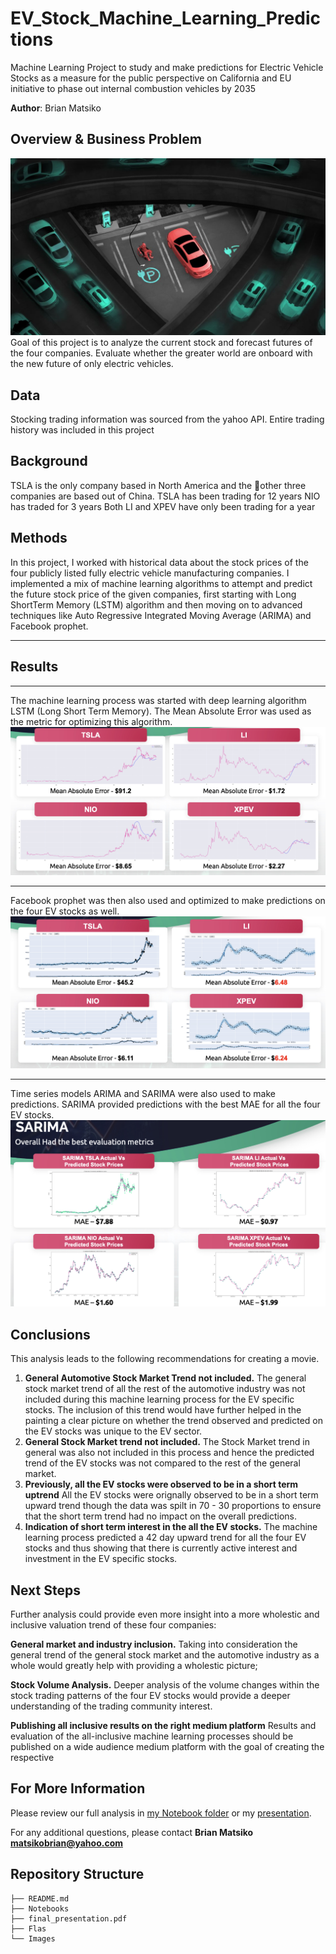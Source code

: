 # EV_Stock_Machine_Learning_Predictions
Machine Learning Project to study and make predictions for Electric Vehicle Stocks as a measure for the public perspective on California and EU initiative to phase out internal combustion vehicles by 2035

**Author**: Brian Matsiko

## Overview & Business Problem

![logo](Images/Ev_Future.jpg)
Goal of this project is to analyze the current stock and forecast futures of the four companies.
Evaluate whether the greater world are onboard with the new future of only electric vehicles.


## Data
Stocking trading information was sourced from the yahoo API.
Entire trading history was included in this project


## Background
TSLA is the only company based in North America and the other three companies are based out of China.
TSLA has been trading for 12 years
NIO has traded for 3 years
Both LI and XPEV have only been trading for a year

## Methods

In this project, I worked with historical data about the stock prices of the four publicly listed fully electric vehicle manufacturing companies. I implemented a mix of machine learning algorithms to attempt and predict the future stock price of
the given companies, first starting with Long ShortTerm Memory (LSTM) algorithm and then moving on to
advanced techniques like Auto Regressive Integrated Moving Average (ARIMA) and Facebook prophet.

***

## Results

***
The machine learning process was started with deep learning algorithm LSTM (Long Short Term Memory). The Mean Absolute Error was used as the metric for optimizing this algorithm. 
![LSMT Model Predictions](./Images/LMST_Predictions.jpg)

***
Facebook prophet was then also used and optimized to make predictions on the four EV stocks as well.
![Facebook prophet model predictions](./Images/Facebook_Prophet.jpg)

***
Time series models ARIMA and SARIMA were also used to make predictions. SARIMA provided predictions with the best MAE for all the four EV stocks.
![SARIMA model predictions](./Images/SARIMA_Predictions.jpg)



## Conclusions

This analysis leads to the following recommendations for creating a movie.
1. **General Automotive Stock Market Trend not included.**
The general stock market trend of all the rest of the automotive industry was not included during this machine learning process for the EV specific stocks. The inclusion of this trend would have further helped in the painting a clear picture on whether the trend observed and predicted on the EV stocks was unique to the EV sector.
2. **General Stock Market trend not included.**
The Stock Market trend in general was also not included in this process and hence the predicted trend of the EV stocks was not compared to the rest of the general market.
3. **Previously, all the EV stocks were observed to be in a short term uptrend**
All the EV stocks were orignally observed to be in a short term upward trend though the data was spilt in 70 - 30 proportions to ensure that the short term trend had no impact on the overall predictions.
4. **Indication of short term interest in the all the EV stocks.**
The machine learning process predicted a 42 day upward trend for all the four EV stocks and thus showing that there is currently active interest and investment in the EV specific stocks.


## Next Steps

Further analysis could provide even more insight into a more wholestic and inclusive valuation trend of these four companies:

**General market and industry inclusion.**
Taking into consideration the general trend of the general stock market and the automotive industry as a whole would greatly help with providing a wholestic picture;

**Stock Volume Analysis.**
Deeper analysis of the volume changes within the stock trading patterns of the four EV stocks would provide a deeper understanding of the trading community interest.

**Publishing all inclusive results on the right medium platform**
Results and evaluation of the all-inclusive machine learning processes should be published on a wide audience medium platform with the goal of creating the respective 


## For More Information

Please review our full analysis in [my Notebook folder](./Notebooks) or my [presentation](./final_presentation.pdf).

For any additional questions, please contact **Brian Matsiko matsikobrian@yahoo.com**

## Repository Structure

```
├── README.md                          
├── Notebooks   
├── final_presentation.pdf         
├── Flas                            
└── Images
```

